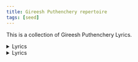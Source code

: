 ```yaml
---
title: Gireesh Puthenchery repertoire
tags: [seed]
---
```


This is a collection of Gireesh Puthenchery Lyrics. 

<details>
  <summary>Lyrics</summary>
 Test content 
</details>


<details>
  <summary>Lyrics</summary>
 Test content 
</details>
